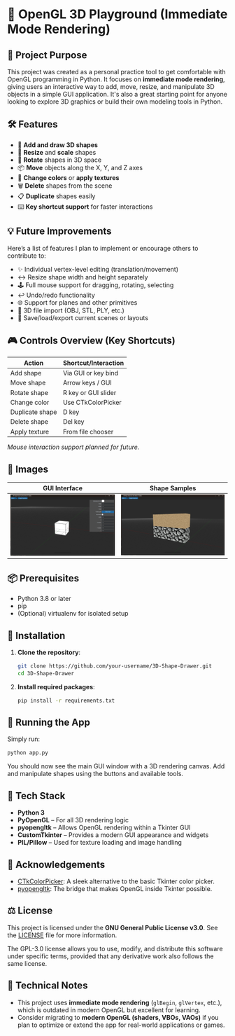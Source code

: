 # 🧱 OpenGL 3D Playground (Immediate Mode Rendering)

## 🎯 Project Purpose

This project was created as a personal practice tool to get comfortable with OpenGL programming in Python.
It focuses on **immediate mode rendering**, giving users an interactive way to add, move, resize, and manipulate 3D objects in a simple GUI application. It's also a great starting point for anyone looking to explore 3D graphics or build their own modeling tools in Python.

## 🛠️ Features

* 🧊 **Add and draw 3D shapes**
* 📏 **Resize** and **scale** shapes
* 🔄 **Rotate** shapes in 3D space
* 📦 **Move** objects along the X, Y, and Z axes
* 🎨 **Change colors** or **apply textures**
* 🗑️ **Delete** shapes from the scene
* 📋 **Duplicate** shapes easily
* ⌨️ **Key shortcut support** for faster interactions

## 💡 Future Improvements

Here’s a list of features I plan to implement or encourage others to contribute to:

* ✨ Individual vertex-level editing (translation/movement)
* ↔️ Resize shape width and height separately
* 🕹️ Full mouse support for dragging, rotating, selecting
* ↩️ Undo/redo functionality
* 🌐 Support for planes and other primitives
* 📂 3D file import (OBJ, STL, PLY, etc.)
* 💾 Save/load/export current scenes or layouts

## 🎮 Controls Overview (Key Shortcuts)

| Action          | Shortcut/Interaction |
| --------------- | -------------------- |
| Add shape       | Via GUI or key bind  |
| Move shape      | Arrow keys / GUI     |
| Rotate shape    | R key or GUI slider  |
| Change color    | Use CTkColorPicker   |
| Duplicate shape | D key                |
| Delete shape    | Del key              |
| Apply texture   | From file chooser    |

*Mouse interaction support planned for future.*

## 📸 Images

| GUI Interface | Shape Samples         |
| ------------- | --------------------- |
| ![UI](UI.png) | ![Blocks](Blocks.png) |

## 📦 Prerequisites

* Python 3.8 or later
* pip
* (Optional) virtualenv for isolated setup

## 🔧 Installation

1. **Clone the repository**:

   ```bash
   git clone https://github.com/your-username/3D-Shape-Drawer.git
   cd 3D-Shape-Drawer
   ```

2. **Install required packages**:

   ```bash
   pip install -r requirements.txt
   ```

## 🚀 Running the App

Simply run:

```bash
python app.py
```

You should now see the main GUI window with a 3D rendering canvas. Add and manipulate shapes using the buttons and available tools.

## 🧰 Tech Stack

* **Python 3**
* **PyOpenGL** – For all 3D rendering logic
* **pyopengltk** – Allows OpenGL rendering within a Tkinter GUI
* **CustomTkinter** – Provides a modern GUI appearance and widgets
* **PIL/Pillow** – Used for texture loading and image handling

## 🙏 Acknowledgements

* [CTkColorPicker](https://github.com/Akascape/CTkColorPicker): A sleek alternative to the basic Tkinter color picker.
* [pyopengltk](https://github.com/jonwright/pyopengltk): The bridge that makes OpenGL inside Tkinter possible.

## ⚖️ License

This project is licensed under the **GNU General Public License v3.0**.
See the [LICENSE](LICENSE) file for more information.

The GPL-3.0 license allows you to use, modify, and distribute this software under specific terms, provided that any derivative work also follows the same license.

## 🧪 Technical Notes

* This project uses **immediate mode rendering** (`glBegin`, `glVertex`, etc.), which is outdated in modern OpenGL but excellent for learning.
* Consider migrating to **modern OpenGL (shaders, VBOs, VAOs)** if you plan to optimize or extend the app for real-world applications or games.
